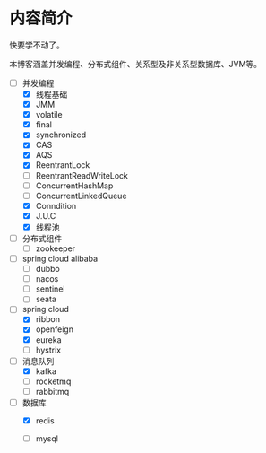 # 内容简介

快要学不动了。

本博客涵盖并发编程、分布式组件、关系型及非关系型数据库、JVM等。



- [ ] 并发编程
  - [x] 线程基础
  - [x] JMM
  - [x] volatile
  - [x] final
  - [x] synchronized
  - [x] CAS
  - [x] AQS
  - [x] ReentrantLock
  - [ ] ReentrantReadWriteLock
  - [ ] ConcurrentHashMap
  - [ ] ConcurrentLinkedQueue
  - [x] Conndition
  - [x] J.U.C
  - [x] 线程池
- [ ] 分布式组件
  - [ ] zookeeper
- [ ] spring cloud alibaba
  - [ ] dubbo
  - [ ] nacos
  - [ ] sentinel
  - [ ] seata
- [ ] spring cloud
  - [x] ribbon
  - [x] openfeign
  - [x] eureka 
  - [ ] hystrix
- [ ] 消息队列
  - [x] kafka
  - [ ] rocketmq
  - [ ] rabbitmq
- [ ] 数据库
  - [x] redis
  - [ ] mysql

